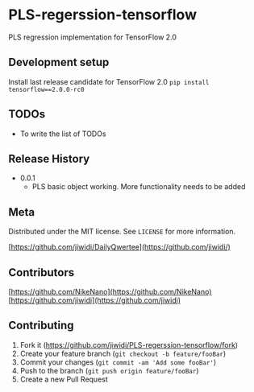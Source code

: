 # PLS-regerssion-tensorflow
PLS regression implementation for  TensorFlow 2.0 


## Development setup

Install last release candidate for TensorFlow 2.0
`pip install tensorflow==2.0.0-rc0`

## TODOs
* To write the list of TODOs

## Release History
* 0.0.1
    * PLS basic object working. More functionality needs to be added

## Meta

Distributed under the MIT license. See ``LICENSE`` for more information.

[https://github.com/jiwidi/DailyQwertee](https://github.com/jiwidi/)

## Contributors
[https://github.com/NikeNano](https://github.com/NikeNano)
[https://github.com/jiwidi](https://github.com/jiwidi)
## Contributing

1. Fork it (<https://github.com/jiwidi/PLS-regerssion-tensorflow/fork>)
2. Create your feature branch (`git checkout -b feature/fooBar`)
3. Commit your changes (`git commit -am 'Add some fooBar'`)
4. Push to the branch (`git push origin feature/fooBar`)
5. Create a new Pull Request


